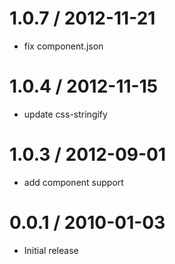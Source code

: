 
1.0.7 / 2012-11-21 
====

  * fix component.json

1.0.4 / 2012-11-15 
====

  * update css-stringify

1.0.3 / 2012-09-01 
====

  * add component support

0.0.1 / 2010-01-03
====

  * Initial release
